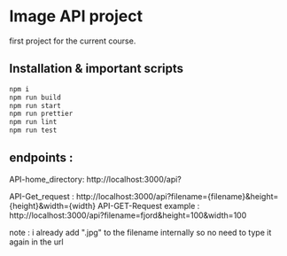 # Image API project

first project for the current course.

## Installation & important scripts 
```javascript
npm i 
npm run build 
npm run start
npm run prettier
npm run lint 
npm run test
```

## endpoints :
API-home_directory: http://localhost:3000/api?

API-Get_request : http://localhost:3000/api?filename={filename}&height={height}&width={width}
API-GET-Request example : http://localhost:3000/api?filename=fjord&height=100&width=100

note : i already add ".jpg" to the filename internally so no need to type it again in the url


